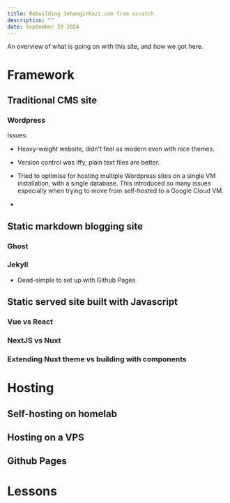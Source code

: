 ```yaml
---
title: Rebuilding JehangirKazi.com from scratch
description: ""
date: September 20 2024
---
```


An overview of what is going on with this site, and how we got here.

<!--more-->


# Framework

## Traditional CMS site



### Wordpress

Issues:

- Heavy-weight website, didn't feel as modern even with nice themes.

- Version control was iffy, plain text files are better.

- Tried to optimise for hosting multiple Wordpress sites on a single VM
 installation, with a single database. This introduced so many issues especially
 when trying to move from self-hosted to a Google Cloud VM.

- 

## Static markdown blogging site

### Ghost

### Jekyll

- Dead-simple to set up with Github Pages

## Static served site built with Javascript
### Vue vs React

### NextJS vs Nuxt

### Extending Nuxt theme vs building with components


# Hosting

## Self-hosting on homelab


## Hosting on a VPS


## Github Pages



# Lessons
